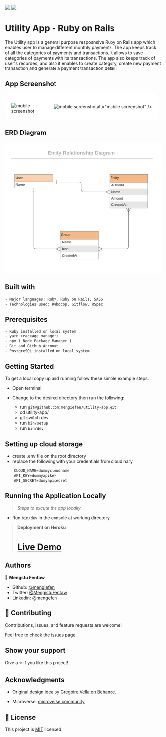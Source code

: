 
![](https://img.shields.io/badge/Microverse-blueviolet) ![](https://img.shields.io/badge/MENGSTU-FENTAW-success)


# Utility App - Ruby on Rails

The Utility app is a general purpose resposnsive Ruby on Rails app which enables user to manage different monthly payments. The app keeps track of all the categories of payments and transactions. It allows to save categories of payments with its transactions. The app also keeps track of user's recordes, and also it enables to create category, create new payment transaction and generate a payment transaction detail.

## App Screenshot
<div style="background-color:white; padding: 20px; display: flex; align-items: flex-end; justify-content: center; width: 90%; border-radius: 20px;">
<img src="desktop.gif" style="flex:3; width: 65vw;height: auto;" alt="mobile  screenshot" />

<img src="mobile.gif" style="flex:1; width: 25vw; height: auto;" alt="mobile screenshot" />alt="mobile screenshot" />
</div>

## ERD Diagram 
![image](erd_diagram.png)


## Built with

    - Major languages: Ruby, Ruby on Rails, SASS
    - Technologies used: Rubocop, Gitflow, RSpec

## Prerequisites
    - Ruby installed on local system
    - yarn (Package Manager)
    - npm ( Node Package Manager )
    - Git and Github Account
    - PostgreSQL installed on local system

## Getting Started

To get a local copy up and running follow these simple example steps.

  - Open terminal
  - Change to the desired directory then run the following:

    - run `git@github.com:mengiefen/utility-app.git`
    - cd utility-app/ 
    - git switch dev
    - run `bin/setup`
    - run `bin/dev`

  ## Setting up cloud storage
   
  - create .env file on the root directory
  - replace the following with your credentials from cloudinary 
  ```
      CLOUD_NAME=dummycloudname
      API_KEY=dummyapikey
      API_SECRET=dumyapisecret
  ```

    
## Running the Application Locally
>*Steps to excute the app locally*
  - Run `bin/dev` in the console at working directory


>**Deployment on Heroku**
  > # [Live Demo](https://sheltered-reef-51558.herokuapp.com/)

## Authors

👤 **Mengstu Fentaw**

- Github: [@mengiefen](https://github.com/mengiefen)
- Twitter: [@MengistuFentaw](https://twitter.com/MengistuFentaw)
- Linkedin: [@mengefen](https://www.linkedin.com/in/mengefen/)

## 🤝 Contributing

 Contributions, issues, and feature requests are welcome!

 Feel free to check the [issues page](https://github.com/yersel500/recipe-app/issues).

 ## Show your support

 Give a ⭐️ if you like this project!

 ## Acknowledgments
 - Original design idea by [ Gregoire Vella on Behance](https://www.behance.net/gregoirevella).

 - Microverse: [microverse community](https://github.com/microverseinc)


## 📝 License

This project is [MIT](./MIT.md) licensed.

